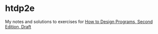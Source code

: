 # htdp2e
My notes and solutions to exercises for <a href="http://www.ccs.neu.edu/home/matthias/HtDP2e/Draft/index.html">How to Design Programs, Second Edition, Draft</a>
<br /><br />
